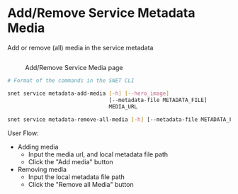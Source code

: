 # Add/Remove Service Metadata Media

Add or remove (all) media in the service metadata

<figure><img src="../../../../.gitbook/assets/Screenshot 2024-08-17 at 6.03.31 PM.png" alt=""><figcaption><p>Add/Remove Service Media page</p></figcaption></figure>

```bash
# Format of the commands in the SNET CLI

snet service metadata-add-media [-h] [--hero_image]
                                [--metadata-file METADATA_FILE]
                                MEDIA_URL
                                
snet service metadata-remove-all-media [-h] [--metadata-file METADATA_FILE]
```

User Flow:

* Adding media
  * Input the media url, and local metadata file path
  * Click the "Add media" button
* Removing media
  * Input the local metadata file path
  * Click the "Remove all Media" button
